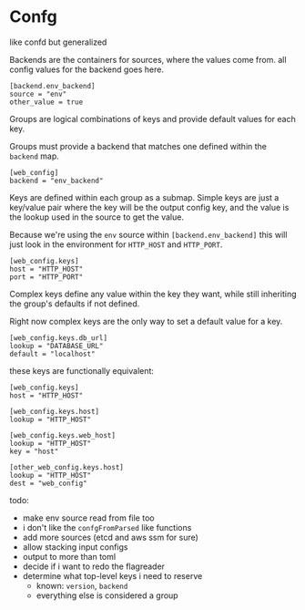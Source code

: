 # Confg

like confd but generalized

Backends are the containers for sources, where the values come from. all
config values for the backend goes here.

```
[backend.env_backend]
source = "env"
other_value = true
```

Groups are logical combinations of keys and provide default values for
each key.

Groups must provide a backend that matches one defined within the
`backend` map.

```
[web_config]
backend = "env_backend"

```


Keys are defined within each group as a submap. Simple keys are just a
key/value pair where the key will be the output config key, and the
value is the lookup used in the source to get the value.

Because we're using the `env` source within `[backend.env_backend]` this
will just look in the environment for `HTTP_HOST` and `HTTP_PORT`.


```
[web_config.keys]
host = "HTTP_HOST"
port = "HTTP_PORT"
```

Complex keys define any value within the key they want, while still
inheriting the group's defaults if not defined.

Right now complex keys are the only way to set a default value for a
key.

```
[web_config.keys.db_url]
lookup = "DATABASE_URL"
default = "localhost"
```


these keys are functionally equivalent:

```
[web_config.keys]
host = "HTTP_HOST"

[web_config.keys.host]
lookup = "HTTP_HOST"

[web_config.keys.web_host]
lookup = "HTTP_HOST"
key = "host"

[other_web_config.keys.host]
lookup = "HTTP_HOST"
dest = "web_config"
```



todo:
- make env source read from file too
- i don't like the `confgFromParsed` like functions
- add more sources (etcd and aws ssm for sure)
- allow stacking input configs
- output to more than toml
- decide if i want to redo the flagreader
- determine what top-level keys i need to reserve
  - known: `version`, `backend`
  - everything else is considered a group

